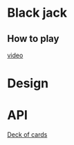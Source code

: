 # Black jack

## How to play
[video](https://www.youtube.com/watch?v=eyoh-Ku9TCI&ab_channel=wikiHow)

# Design

# API
[Deck of cards](https://www.deckofcardsapi.com/)
